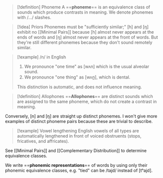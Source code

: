 
>[!definition] Phoneme
>A ==**phoneme**== is an equivalence class of sounds which produce contrasts in meaning. We denote phonemes with /.../ slashes.

>[!idea] Priors
>Phonemes must be "sufficiently similar;" [h] and [ŋ] exhibit no [[Minimal Pairs]] because [h] almost never appears at the ends of words and [ŋ] almost never appears at the front of words. But they're still different phonemes because they don't sound remotely similar.

>[!example] /n/ in English
>1. We pronounce "one time" as \[wʌn\] which is the usual alveolar sound.
>2. We pronounce "one thing" as \[wʌn̪\], which is dental.
>   
> This distinction is automatic, and does not influence meaning.
> 

>[!definition] Allophones
>==**Allophones**== are distinct sounds which are assigned to the same phoneme, which do not create a contrast in meaning.

Conversely, \[n\] and \[ŋ\] are straight up distinct phonemes. I won't give more examples of distinct phoneme pairs because these are trivial to describe.

>[!example] Vowel lengthening
>English vowels of all types are automatically lengthened in front of voiced obstruents (stops, fricatives, and affricates).

See [[Minimal Pairs]] and [[Complementary Distribution]] to determine equivalence classes.

We write ==**phonemic representations**== of words by using only their phonemic equivalence classes, e.g. "tied" can be /tajd/ instead of [tʰajd]. 